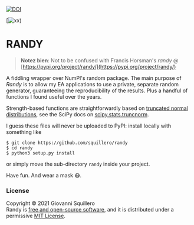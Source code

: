 [![DOI](https://zenodo.org/badge/354226427.svg)](https://zenodo.org/badge/latestdoi/354226427)

[![xx](/github/go-mod/go-version/:user/:repo))

RANDY
=====

> **Notez bien**: Not to be confused with Francis Horsman's *randy* @ [https://pypi.org/project/randy/](https://pypi.org/project/randy/)

A fiddling wrapper over NumPI's random package. The main purpose of *Randy* is to allow my EA applications to use a private, separate random generator, guaranteeing the reproducibility of the results. Plus a handful of functions I found useful over the years.

Strength-based functions are straightforwardly based on [truncated normal distributions](https://en.wikipedia.org/wiki/Truncated_normal_distribution), see the SciPy docs on [scipy.stats.truncnorm](https://docs.scipy.org/doc/scipy/reference/generated/scipy.stats.truncnorm.html).

I guess these files will never be uploaded to PyPI: install locally with something like

```shell
$ git clone https://github.com/squillero/randy
$ cd randy
$ python3 setup.py install
```

or simply move the sub-directory `randy` inside your project.

Have fun. And wear a mask 😷.

### License

Copyright © 2021 Giovanni Squillero  
Randy is [free and open-source software](https://en.wikipedia.org/wiki/Free_and_open-source_software), and it is distributed under a permissive [MIT License](https://tldrlegal.com/license/mit-license).
